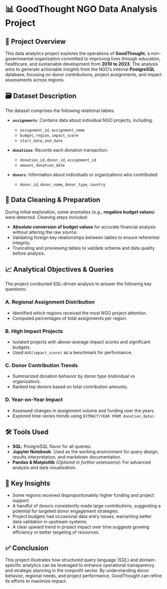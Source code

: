 # 📊 GoodThought NGO Data Analysis Project

## 🧭 Project Overview

This data analytics project explores the operations of **GoodThought**, a non-governmental organization committed to improving lives through education, healthcare, and sustainable development from **2010 to 2023**. The analysis aims to generate actionable insights from the NGO’s internal **PostgreSQL** database, focusing on donor contributions, project assignments, and impact assessments across regions.

## 🗃️ Dataset Description

The dataset comprises the following relational tables:

- **`assignments`**: Contains data about individual NGO projects, including:
  - `assignment_id`, `assignment_name`
  - `budget`, `region`, `impact_score`
  - `start_date`, `end_date`

- **`donations`**: Records each donation transaction:
  - `donation_id`, `donor_id`, `assignment_id`
  - `amount`, `donation_date`

- **`donors`**: Information about individuals or organizations who contributed:
  - `donor_id`, `donor_name`, `donor_type`, `country`

## 🧹 Data Cleaning & Preparation

During initial exploration, some anomalies (e.g., **negative budget values**) were detected. Cleaning steps included:

- **Absolute conversion of budget values** for accurate financial analysis without altering the raw source.
- Validating foreign key relationships between tables to ensure referential integrity.
- Truncating and previewing tables to validate schema and data quality before analysis.

## 📈 Analytical Objectives & Queries

The project conducted SQL-driven analysis to answer the following key questions:

### A. **Regional Assignment Distribution**
- Identified which regions received the most NGO project attention.
- Computed percentages of total assignments per region.

### B. **High Impact Projects**
- Isolated projects with above-average impact scores and significant budgets.
- Used `AVG(impact_score)` as a benchmark for performance.

### C. **Donor Contribution Trends**
- Summarized donation behavior by donor type (individual vs organization).
- Ranked top donors based on total contribution amounts.

### D. **Year-on-Year Impact**
- Assessed changes in assignment volume and funding over the years.
- Explored time-series trends using `EXTRACT(YEAR FROM donation_date)`.

## 🛠️ Tools Used

- **SQL**: PostgreSQL flavor for all queries.
- **Jupyter Notebook**: Used as the working environment for query design, results interpretation, and markdown documentation.
- **Pandas & Matplotlib** *(Optional in further extensions)*: For advanced analysis and data visualization.

## 📌 Key Insights

- Some regions received disproportionately higher funding and project support.
- A handful of donors consistently made large contributions, suggesting a potential for targeted donor engagement strategies.
- Project budgets had occasional data entry issues, warranting better data validation in upstream systems.
- A clear upward trend in project impact over time suggests growing efficiency or better targeting of resources.

## ✅ Conclusion

This project illustrates how structured query language (SQL) and domain-specific analytics can be leveraged to enhance operational transparency and strategic planning in the nonprofit sector. By understanding donor behavior, regional needs, and project performance, GoodThought can refine its efforts to maximize impact.
